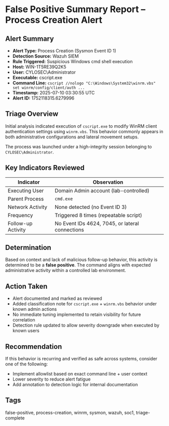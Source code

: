 # False Positive Summary Report – Process Creation Alert

## Alert Summary

- **Alert Type:** Process Creation (Sysmon Event ID 1)
- **Detection Source:** Wazuh SIEM
- **Rule Triggered:** Suspicious Windows cmd shell execution
- **Host:** WIN-1T5RE39Q2K5
- **User:** CYLOSEC\Administrator
- **Executable:** cscript.exe
- **Command Line:** `cscript //nologo "C:\Windows\System32\winrm.vbs" set winrm/config/client/auth ...`
- **Timestamp:** 2025-07-10 03:30:55 UTC
- **Alert ID:** 1752118315.6279996

## Triage Overview

Initial analysis indicated execution of `cscript.exe` to modify WinRM client authentication settings using `winrm.vbs`. This behavior commonly appears in both administrative configurations and lateral movement setups. 

The process was launched under a high-integrity session belonging to `CYLOSEC\Administrator`.

## Key Indicators Reviewed

| Indicator | Observation |
|-----------|-------------|
| Executing User | Domain Admin account (lab-controlled) |
| Parent Process | `cmd.exe` |
| Network Activity | None detected (no Event ID 3) |
| Frequency | Triggered 8 times (repeatable script) |
| Follow-up Activity | No Event IDs 4624, 7045, or lateral connections |

## Determination

Based on context and lack of malicious follow-up behavior, this activity is determined to be a **false positive**. The command aligns with expected administrative activity within a controlled lab environment.

## Action Taken

- Alert documented and marked as reviewed
- Added classification note for `cscript.exe` + `winrm.vbs` behavior under known admin actions
- No immediate tuning implemented to retain visibility for future correlation
- Detection rule updated to allow severity downgrade when executed by known users

## Recommendation

If this behavior is recurring and verified as safe across systems, consider one of the following:
- Implement allowlist based on exact command line + user context
- Lower severity to reduce alert fatigue
- Add annotation to detection logic for internal documentation

## Tags

false-positive, process-creation, winrm, sysmon, wazuh, soc1, triage-complete
